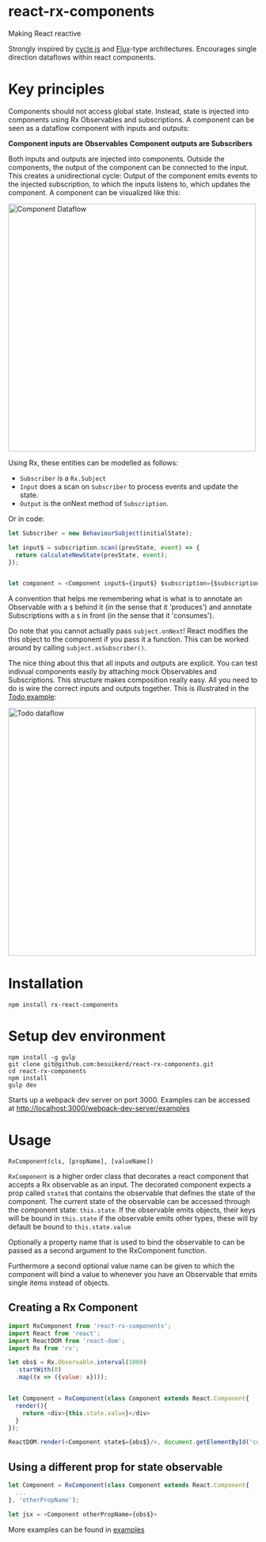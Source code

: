 # react-rx-components

Making React reactive

Strongly inspired by [cycle.js](http://cycle.js.org/) and [Flux](https://facebook.github.io/flux/)-type architectures.
Encourages single direction dataflows within react components.

# Key principles

Components should not access global state. Instead, state is injected into components using Rx Observables and
subscriptions.
A component can be seen as a dataflow component with inputs and outputs:

**Component inputs are Observables**
**Component outputs are Subscribers**

Both inputs and outputs are injected into components. Outside the components, the output of the component can be
connected to the input. This creates a unidirectional cycle: Output of the component emits events to the injected
subscription, to which the inputs listens to, which updates the component. A component can be visualized like this:

<img src="https://cloud.githubusercontent.com/assets/1638661/12580423/e0bb1532-c42f-11e5-9279-a33063e68ba7.png" width=500px alt="Component Dataflow"/>

Using Rx, these entities can be modelled as follows:

* `Subscriber` is a `Rx.Subject`
* `Input` does a scan on `Subscriber` to process events and update the state.
* `Output` is the onNext method of `Subscription`.

Or in code:

```js
let Subscriber = new BehaviourSubject(initialState);

let input$ = subscription.scan((prevState, event) => {
  return calculateNewState(prevState, event);
});


let component = <Component input$={input$} $subscription={$subscription.asSubscriber()}/>;

```

A convention that helps me remembering what is what is to annotate an Observable with a `$` behind it (in the sense that it 'produces') and annotate Subscriptions with a `$` in front (in the sense that it 'consumes').

Do note that you cannot actually pass `subject.onNext`! React modifies the this object to the component if you pass it a function. This can be worked around by calling `subject.asSubscriber()`.

The nice thing about this that all inputs and outputs are explicit. You can test indivual components easily by
attaching mock Observables and Subscriptions. This structure makes composition really easy. All you need to do is
wire the correct inputs and outputs together. This is illustrated in the [Todo example](examples/todo):

<img src="https://cloud.githubusercontent.com/assets/1638661/12578023/a4eb1dec-c41e-11e5-84a3-143060c6161e.png" width=500px alt="Todo dataflow"/>

# Installation

```
npm install rx-react-components
```

# Setup dev environment

```
npm install -g gulp
git clone git@github.com:besuikerd/react-rx-components.git
cd react-rx-components
npm install
gulp dev
```

Starts up a webpack dev server on port 3000. Examples can be accessed at [http://localhost:3000/webpack-dev-server/examples](http://localhost:3000/webpack-dev-server/examples)

# Usage

`RxComponent(cls, [propName], [valueName])`

`RxComponent` is a higher order class that decorates a react component that accepts a Rx observable as an input.
The decorated component expects a prop called `state$` that contains the observable that defines the state of the component.
The current state of the observable can be accessed through the component state: `this.state`. If the observable emits objects, their keys will be bound in `this.state` if the observable emits other types, these will by default be bound to `this.state.value`

Optionally a property name that is used to bind the observable to can be passed as a second argument to the RxComponent function.

Furthermore a second optional value name can be given to which the component will bind a value to whenever you have an Observable that emits single items instead of objects.

## Creating a Rx Component
```js
import RxComponent from 'react-rx-components';
import React from 'react';
import ReactDOM from 'react-dom';
import Rx from 'rx';

let obs$ = Rx.Observable.interval(1000)
  .startWith(0)
  .map((x => ({value: x})));


let Component = RxComponent(class Component extends React.Component{
  render(){
    return <div>{this.state.value}</div>
  }
});

ReactDOM.render(<Component state$={obs$}/>, document.getElementById('content'));
```

## Using a different prop for state observable
```js
let Component = RxComponent(class Component extends React.Component{
  ...
}, 'otherPropName');

let jsx = <Component otherPropName={obs$}>

```

More examples can be found in [examples](examples)
